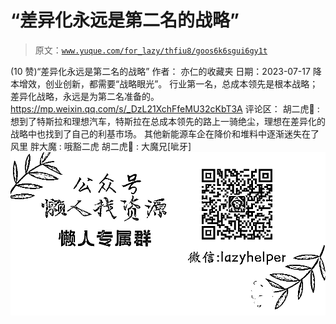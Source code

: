 # “差异化永远是第二名的战略”

> 原文：[`www.yuque.com/for_lazy/thfiu8/goos6k6sgui6gy1t`](https://www.yuque.com/for_lazy/thfiu8/goos6k6sgui6gy1t)

<ne-h2 id="50ad0785" data-lake-id="50ad0785"><ne-heading-ext><ne-heading-anchor></ne-heading-anchor><ne-heading-fold></ne-heading-fold></ne-heading-ext><ne-heading-content><ne-text id="u7d94e5ff">(10 赞)“差异化永远是第二名的战略”</ne-text></ne-heading-content></ne-h2> <ne-p id="u3ba8fa21" data-lake-id="u3ba8fa21"><ne-text id="u55a87986">作者： 亦仁的收藏夹</ne-text></ne-p> <ne-p id="u60fa2114" data-lake-id="u60fa2114"><ne-text id="uf56dab37">日期：2023-07-17</ne-text></ne-p> <ne-p id="u39fa9e5a" data-lake-id="u39fa9e5a"><ne-text id="u9b2dee9f">降本增效，创业创新，都需要“战略眼光”。</ne-text> <ne-text id="u40b004ee">行业第一名，总成本领先是根本战略；</ne-text> <ne-text id="u567c0489">差异化战略，永远是为第二名准备的。</ne-text></ne-p> <ne-p id="uc0552f26" data-lake-id="uc0552f26">[<ne-text id="ud51be543">https://mp.weixin.qq.com/s/_DzL21XchFfeMU32cKbT3A</ne-text>](https://mp.weixin.qq.com/s/_DzL21XchFfeMU32cKbT3A)</ne-p> <ne-hole id="u2d129a87" data-lake-id="u2d129a87"><ne-card data-card-name="hr" data-card-type="block" id="VE142" data-event-boundary="card"><ne-p id="u9560b1be" data-lake-id="u9560b1be"><ne-text id="uf8aa2f72">评论区：</ne-text></ne-p> <ne-p id="u4929c5b7" data-lake-id="u4929c5b7"><ne-text id="ud6cf1e47">胡二虎🐯 : 想到了特斯拉和理想汽车，特斯拉在总成本领先的路上一骑绝尘，理想在差异化的战略中也找到了自己的利基市场。</ne-text></ne-p> <ne-p id="u9967e813" data-lake-id="u9967e813"><ne-text id="u4863e1d8">其他新能源车企在降价和堆料中逐渐迷失在了风里</ne-text> <ne-text id="u3bb04d97">胖大魔 : 哦豁二虎</ne-text> <ne-text id="u375bc9d4">胡二虎🐯 : 大魔兄[呲牙]</ne-text></ne-p> <ne-p id="u5a13ddea" data-lake-id="u5a13ddea"><ne-card data-card-name="image" data-card-type="inline" id="vs0JO" data-event-boundary="card">![](img/894d30a529e7c37bcd3392323c99941c.png)  <ne-hole id="uba5919c2" data-lake-id="uba5919c2"><ne-card data-card-name="hr" data-card-type="block" id="IK0ya" data-event-boundary="card"></ne-card></ne-hole></ne-card></ne-p></ne-card></ne-hole>